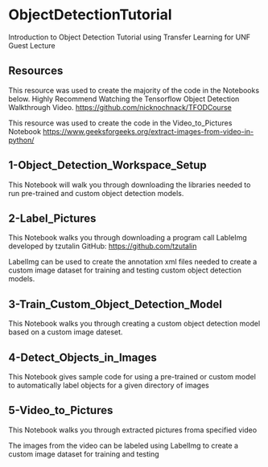 # ObjectDetectionTutorial

Introduction to Object Detection Tutorial using Transfer Learning for UNF Guest Lecture

## Resources
This resource was used to create the majority of the code in the Notebooks below. Highly Recommend Watching the Tensorflow Object Detection Walkthrough Video.
https://github.com/nicknochnack/TFODCourse

This resource was used to create the code in the Video_to_Pictures Notebook
https://www.geeksforgeeks.org/extract-images-from-video-in-python/

## 1-Object_Detection_Workspace_Setup
This Notebook will walk you through downloading the libraries needed to run pre-trained and custom object detection models.

## 2-Label_Pictures
This Notebook walks you through downloading a program call LableImg developed by tzutalin GitHub: https://github.com/tzutalin

LabelImg can be used to create the annotation xml files needed to create a custom image dataset for training and testing custom object detection models.

## 3-Train_Custom_Object_Detection_Model
This Notebook walks you through creating a custom object detection model based on a custom image dateset. 

## 4-Detect_Objects_in_Images
This Notebook gives sample code for using a pre-trained or custom model to automatically label objects for a given directory of images

## 5-Video_to_Pictures
This Notebook walks you through extracted pictures froma specified video

The images from the video can be labeled using LabelImg to create a custom image dataset for training and testing
